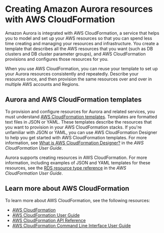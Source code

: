 # Creating Amazon Aurora resources with AWS CloudFormation<a name="creating-resources-with-cloudformation"></a>

Amazon Aurora is integrated with AWS CloudFormation, a service that helps you to model and set up your AWS resources so that you can spend less time creating and managing your resources and infrastructure\. You create a template that describes all the AWS resources that you want \(such as DB clusters and DB cluster parameter groups\), and AWS CloudFormation provisions and configures those resources for you\. 

When you use AWS CloudFormation, you can reuse your template to set up your Aurora resources consistently and repeatedly\. Describe your resources once, and then provision the same resources over and over in multiple AWS accounts and Regions\. 

## Aurora and AWS CloudFormation templates<a name="working-with-templates"></a>

To provision and configure resources for Aurora and related services, you must understand [AWS CloudFormation templates](https://docs.aws.amazon.com/AWSCloudFormation/latest/UserGuide/template-guide.html)\. Templates are formatted text files in JSON or YAML\. These templates describe the resources that you want to provision in your AWS CloudFormation stacks\. If you're unfamiliar with JSON or YAML, you can use AWS CloudFormation Designer to help you get started with AWS CloudFormation templates\. For more information, see [What is AWS CloudFormation Designer?](https://docs.aws.amazon.com/AWSCloudFormation/latest/UserGuide/working-with-templates-cfn-designer.html) in the *AWS CloudFormation User Guide*\.

Aurora supports creating resources in AWS CloudFormation\. For more information, including examples of JSON and YAML templates for these resources, see the [RDS resource type reference](https://docs.aws.amazon.com/AWSCloudFormation/latest/UserGuide/AWS_RDS.html) in the *AWS CloudFormation User Guide*\.

## Learn more about AWS CloudFormation<a name="learn-more-cloudformation"></a>

To learn more about AWS CloudFormation, see the following resources:
+ [AWS CloudFormation](http://aws.amazon.com/cloudformation/)
+ [AWS CloudFormation User Guide](https://docs.aws.amazon.com/AWSCloudFormation/latest/UserGuide/Welcome.html)
+ [AWS CloudFormation API Reference](https://docs.aws.amazon.com/AWSCloudFormation/latest/APIReference/Welcome.html)
+ [AWS CloudFormation Command Line Interface User Guide](https://docs.aws.amazon.com/cloudformation-cli/latest/userguide/what-is-cloudformation-cli.html)